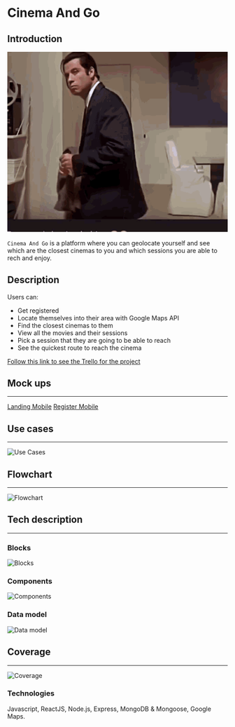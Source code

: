 # Cinema And Go

## Introduction

![cinema and go](images/what.gif)

```Cinema And Go``` is a platform where you can geolocate yourself and see which are the closest cinemas to you and which sessions you are able to rech and enjoy.

## Description

Users can:
- Get registered
- Locate themselves into their area with Google Maps API
- Find the closest cinemas to them
- View all the movies and their sessions
- Pick a session that they are going to be able to reach
- See the quickest route to reach the cinema


[Follow this link to see the Trello for the project](https://trello.com/b/CFbg97oq/cinema-and-go)

## Mock ups
---

[Landing Mobile](https://codepen.io/edofris/pen/joKzPg)
[Register Mobile](https://codepen.io/edofris/pen/MdXmbL)

## Use cases
---

![Use Cases](images/use-cases.png)

## Flowchart
---

![Flowchart](images/flowchart.png)

## Tech description
---
### Blocks
![Blocks](images/block.png)

### Components
![Components](images/components.png)

### Data model
![Data model](images/data-model.png)


## Coverage
---
![Coverage](images/coverage-cinema-and-go.png)

### Technologies

Javascript, ReactJS, Node.js, Express, MongoDB & Mongoose, Google Maps.